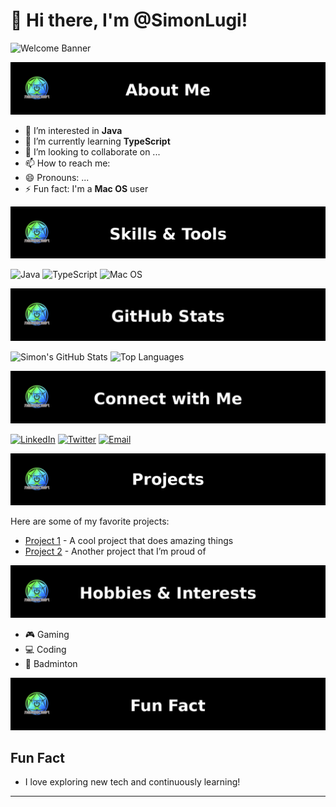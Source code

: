 # 👋 Hi there, I'm @SimonLugi! 

![Welcome Banner](https://github.com/GruenerNinja/GruenerNinja/assets/banner.png)

![About Me](https://github.com/GruenerNinja/GruenerNinja/blob/main/assets/banner_0.png)


- 👀 I’m interested in **Java**
- 🌱 I’m currently learning **TypeScript**
- 💞️ I’m looking to collaborate on ...
- 📫 How to reach me: 
- 😄 Pronouns: ...
- ⚡ Fun fact: I'm a **Mac OS** user

![Skills & Tools](https://github.com/GruenerNinja/GruenerNinja/blob/main/assets/banner_1.png)


![Java](https://img.shields.io/badge/Java-ED8B00?style=for-the-badge&logo=java&logoColor=white)
![TypeScript](https://img.shields.io/badge/TypeScript-007ACC?style=for-the-badge&logo=typescript&logoColor=white)
![Mac OS](https://img.shields.io/badge/MacOS-000000?style=for-the-badge&logo=apple&logoColor=white)

![GitHub Stats](https://github.com/GruenerNinja/GruenerNinja/blob/main/assets/banner_2.png)


![Simon's GitHub Stats](https://github-readme-stats.vercel.app/api?username=SimonLugi&show_icons=true&theme=dark)
![Top Languages](https://github-readme-stats.vercel.app/api/top-langs/?username=SimonLugi&layout=compact&theme=dark)

![Connect with Me](https://github.com/GruenerNinja/GruenerNinja/blob/main/assets/banner_3.png)


[![LinkedIn](https://img.shields.io/badge/LinkedIn-0A66C2?style=for-the-badge&logo=linkedin&logoColor=white)](https://www.linkedin.com)
[![Twitter](https://img.shields.io/badge/Twitter-1DA1F2?style=for-the-badge&logo=twitter&logoColor=white)](https://twitter.com)
[![Email](https://img.shields.io/badge/Email-D14836?style=for-the-badge&logo=gmail&logoColor=white)](mailto:themodcraft@themodcraft.net)

![Projects](https://github.com/GruenerNinja/GruenerNinja/blob/main/assets/banner_4.png)


Here are some of my favorite projects:

- [Project 1](https://github.com/GruenerNinja/Project1) - A cool project that does amazing things
- [Project 2](https://github.com/GruenerNinja/Project2) - Another project that I’m proud of

![Hobbies & Interests](https://github.com/GruenerNinja/GruenerNinja/blob/main/assets/banner_5.png)


- 🎮 Gaming
- 💻 Coding
- 🏸 Badminton

![Fun Fact](https://github.com/GruenerNinja/GruenerNinja/blob/main/assets/banner_6.png)

## Fun Fact

- I love exploring new tech and continuously learning!

---

<!---
GruenerNinja/GruenerNinja is a ✨ special ✨ repository because its `README.md` (this file) appears on your GitHub profile.
You can click the Preview link to take a look at your changes.
--->
